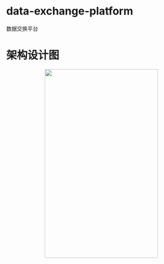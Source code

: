 # data-exchange-platform
数据交换平台

# 架构设计图
<div align=center><img src="https://github.com/fcoolish/data-exchange-platform/blob/master/arch.png" width="300" height="500" /></div>
